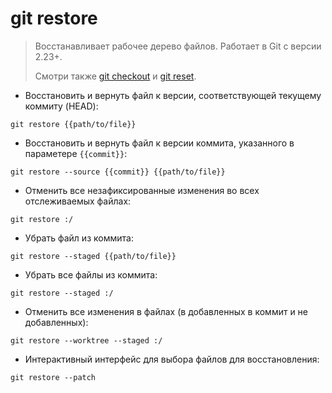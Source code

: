 # git restore

> Восстанавливает рабочее дерево файлов. Работает в Git с версии 2.23+.
> 
> Смотри также [git checkout](https://900913.ru/tldr/common/ru/git-checkout/)
> и [git reset](https://900913.ru/tldr/common/ru/git-reset/).

- Восстановить и вернуть файл к версии, соответствующей текущему коммиту (HEAD):

`git restore {{path/to/file}}`

- Восстановить и вернуть файл к версии коммита, указанного в параметере `{{commit}}`:

`git restore --source {{commit}} {{path/to/file}}`

- Отменить все незафиксированные изменения во всех отслеживаемых файлах:

`git restore :/`

- Убрать файл из коммита:

`git restore --staged {{path/to/file}}`

- Убрать все файлы из коммита:

`git restore --staged :/`

- Отменить все изменения в файлах (в добавленных в коммит и не добавленных):

`git restore --worktree --staged :/`

- Интерактивный интерфейс для выбора файлов для восстановления:

`git restore --patch`
